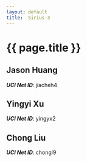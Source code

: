```yaml
---
layout: default
title:  Sirius-3
---
```


# {{ page.title }}


## Jason Huang
***UCI Net ID***: jiacheh4

## Yingyi Xu
***UCI Net ID***: yingyx2

## Chong Liu
***UCI Net ID***: chongl9
